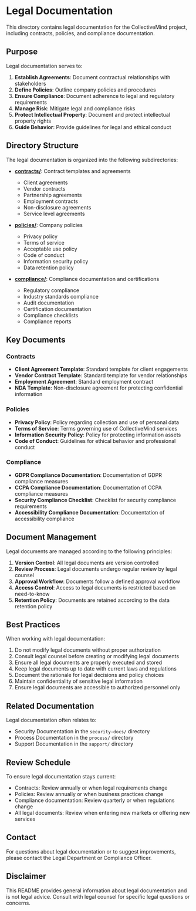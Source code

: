 # Legal Documentation

This directory contains legal documentation for the CollectiveMind project, including contracts, policies, and compliance documentation.

## Purpose

Legal documentation serves to:

1. **Establish Agreements**: Document contractual relationships with stakeholders
2. **Define Policies**: Outline company policies and procedures
3. **Ensure Compliance**: Document adherence to legal and regulatory requirements
4. **Manage Risk**: Mitigate legal and compliance risks
5. **Protect Intellectual Property**: Document and protect intellectual property rights
6. **Guide Behavior**: Provide guidelines for legal and ethical conduct

## Directory Structure

The legal documentation is organized into the following subdirectories:

- **[contracts/](./contracts/)**: Contract templates and agreements
  - Client agreements
  - Vendor contracts
  - Partnership agreements
  - Employment contracts
  - Non-disclosure agreements
  - Service level agreements

- **[policies/](./policies/)**: Company policies
  - Privacy policy
  - Terms of service
  - Acceptable use policy
  - Code of conduct
  - Information security policy
  - Data retention policy

- **[compliance/](./compliance/)**: Compliance documentation and certifications
  - Regulatory compliance
  - Industry standards compliance
  - Audit documentation
  - Certification documentation
  - Compliance checklists
  - Compliance reports

## Key Documents

### Contracts

- **Client Agreement Template**: Standard template for client engagements
- **Vendor Contract Template**: Standard template for vendor relationships
- **Employment Agreement**: Standard employment contract
- **NDA Template**: Non-disclosure agreement for protecting confidential information

### Policies

- **Privacy Policy**: Policy regarding collection and use of personal data
- **Terms of Service**: Terms governing use of CollectiveMind services
- **Information Security Policy**: Policy for protecting information assets
- **Code of Conduct**: Guidelines for ethical behavior and professional conduct

### Compliance

- **GDPR Compliance Documentation**: Documentation of GDPR compliance measures
- **CCPA Compliance Documentation**: Documentation of CCPA compliance measures
- **Security Compliance Checklist**: Checklist for security compliance requirements
- **Accessibility Compliance Documentation**: Documentation of accessibility compliance

## Document Management

Legal documents are managed according to the following principles:

1. **Version Control**: All legal documents are version controlled
2. **Review Process**: Legal documents undergo regular review by legal counsel
3. **Approval Workflow**: Documents follow a defined approval workflow
4. **Access Control**: Access to legal documents is restricted based on need-to-know
5. **Retention Policy**: Documents are retained according to the data retention policy

## Best Practices

When working with legal documentation:

1. Do not modify legal documents without proper authorization
2. Consult legal counsel before creating or modifying legal documents
3. Ensure all legal documents are properly executed and stored
4. Keep legal documents up to date with current laws and regulations
5. Document the rationale for legal decisions and policy choices
6. Maintain confidentiality of sensitive legal information
7. Ensure legal documents are accessible to authorized personnel only

## Related Documentation

Legal documentation often relates to:
- Security Documentation in the `security-docs/` directory
- Process Documentation in the `process/` directory
- Support Documentation in the `support/` directory

## Review Schedule

To ensure legal documentation stays current:

- Contracts: Review annually or when legal requirements change
- Policies: Review annually or when business practices change
- Compliance documentation: Review quarterly or when regulations change
- All legal documents: Review when entering new markets or offering new services

## Contact

For questions about legal documentation or to suggest improvements, please contact the Legal Department or Compliance Officer.

## Disclaimer

This README provides general information about legal documentation and is not legal advice. Consult with legal counsel for specific legal questions or concerns. 